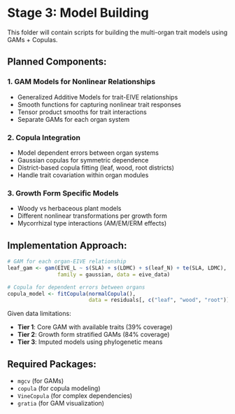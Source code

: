 # Stage 3: Model Building

This folder will contain scripts for building the multi-organ trait models using GAMs + Copulas.

## Planned Components:

### 1. GAM Models for Nonlinear Relationships
- Generalized Additive Models for trait-EIVE relationships
- Smooth functions for capturing nonlinear trait responses
- Tensor product smooths for trait interactions
- Separate GAMs for each organ system

### 2. Copula Integration
- Model dependent errors between organ systems
- Gaussian copulas for symmetric dependence
- District-based copula fitting (leaf, wood, root districts)
- Handle trait covariation within organ modules

### 3. Growth Form Specific Models
- Woody vs herbaceous plant models
- Different nonlinear transformations per growth form
- Mycorrhizal type interactions (AM/EM/ERM effects)

## Implementation Approach:
```r
# GAM for each organ-EIVE relationship
leaf_gam <- gam(EIVE_L ~ s(SLA) + s(LDMC) + s(leaf_N) + te(SLA, LDMC), 
                family = gaussian, data = eive_data)

# Copula for dependent errors between organs
copula_model <- fitCopula(normalCopula(), 
                          data = residuals[, c("leaf", "wood", "root")])
```

Given data limitations:
- **Tier 1**: Core GAM with available traits (39% coverage)
- **Tier 2**: Growth form stratified GAMs (84% coverage)
- **Tier 3**: Imputed models using phylogenetic means

## Required Packages:
- `mgcv` (for GAMs)
- `copula` (for copula modeling)
- `VineCopula` (for complex dependencies)
- `gratia` (for GAM visualization)